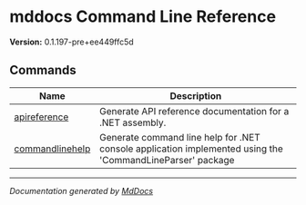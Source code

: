 # mddocs Command Line Reference

**Version:** 0.1.197\-pre+ee449ffc5d

## Commands

| Name                                           | Description                                                                                               |
| ---------------------------------------------- | --------------------------------------------------------------------------------------------------------- |
| [apireference](commands/apireference.md)       | Generate API reference documentation for a .NET assembly.                                                 |
| [commandlinehelp](commands/commandlinehelp.md) | Generate command line help for .NET console application implemented using the 'CommandLineParser' package |
___

*Documentation generated by [MdDocs](https://github.com/ap0llo/mddocs)*
